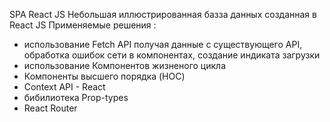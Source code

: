  SPA React JS 
  Небольшая иллюстрированная базза данных созданная в React JS 
  Применяемые решения :
  - использование Fetch API  получая данные с существующего API, обработка ошибок сети в компонентах, создание индиката загрузки
  - использование Компонентов жизненого цикла
  - Компоненты высшего порядка (HOC)
  - Context API - React
  - бибилиотека Prop-types
  - React Router
